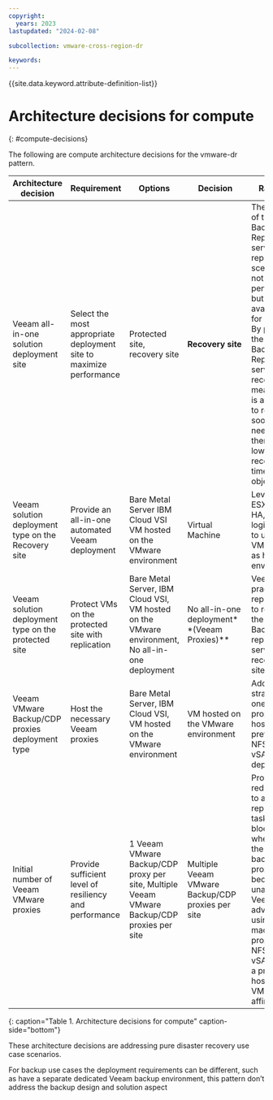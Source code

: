 ```yaml
---
copyright:
  years: 2023
lastupdated: "2024-02-08"

subcollection: vmware-cross-region-dr

keywords:
---
```


{{site.data.keyword.attribute-definition-list}}

# Architecture decisions for compute

{: \#compute-decisions}

The following are compute architecture decisions for the vmware-dr pattern.

| **Architecture decision**                            | **Requirement**                                                     | **Options**                                                                                     | **Decision**                                      | **Rationale**                                                                                                                                                                                                                                                                                                              |
|------------------------------------------------------|---------------------------------------------------------------------|-------------------------------------------------------------------------------------------------|---------------------------------------------------|----------------------------------------------------------------------------------------------------------------------------------------------------------------------------------------------------------------------------------------------------------------------------------------------------------------------------|
| Veeam all-in-one solution deployment site            | Select the most appropriate deployment site to maximize performance | Protected site, recovery site                                                                   | **Recovery site**                                 | The location of the Veeam Backup & Replication server for replication scenarios is, not based on performance but on availability for recovery. By placing the Veeam Backup & Replication server at the recovery site means that it is available to recover as soon as needed, therefore, lowering recovery time objective. |
| Veeam solution deployment type on the Recovery site  | Provide an all-in-one automated Veeam deployment                    | Bare Metal Server IBM Cloud VSI VM hosted on the VMware environment                             | Virtual Machine                                   | Leverage ESX DRS and HA, hence logical sense to use VMware VM as hosting environment                                                                                                                                                                                                                                       |
| Veeam solution deployment type on the protected site | Protect VMs on the protected site with replication                  | Bare Metal Server, IBM Cloud VSI, VM hosted on the VMware environment, No all-in-one deployment | No all-in-one deployment\*\*(Veeam Proxies)\*\*   | Veeam best practise for replication is to replace the Veeam Backup & replication server at the recovery site.                                                                                                                                                                                                              |
| Veeam VMware Backup/CDP proxies deployment type      | Host the necessary Veeam proxies                                    | Bare Metal Server, IBM Cloud VSI, VM hosted on the VMware environment                           | VM hosted on the VMware environment               | Adopting the strategy of one VM proxy per host is preferred for NFS and vSAN deployments.                                                                                                                                                                                                                                  |
| Initial number of Veeam VMware proxies               | Provide sufficient level of resiliency and performance              | 1 Veeam VMware Backup/CDP proxy per site, Multiple Veeam VMware Backup/CDP proxies per site     | Multiple Veeam VMware Backup/CDP proxies per site | Provide redundancy to avoid replication tasks to be blocked when one of the backup/CDP proxies becomes unavailable. Veeam advise when using virtual machine proxies and NFS v3 or vSAN to use a proxy per host and use VM-Host affinity rules.                                                                             |

{: caption="Table 1. Architecture decisions for compute" caption-side="bottom"}

These architecture decisions are addressing pure disaster recovery use case scenarios.

For backup use cases the deployment requirements can be different, such as have a separate dedicated Veeam backup environment, this pattern don’t address the backup design and solution aspect
